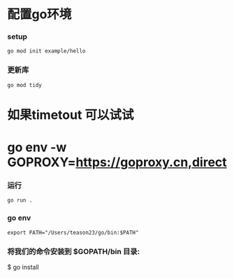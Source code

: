 # 配置go环境
### setup
```
go mod init example/hello
```

### 更新库
```
go mod tidy
```
# 如果timetout 可以试试
# go env -w GOPROXY=https://goproxy.cn,direct

### 运行
```
go run .
```


### go env 
```
export PATH="/Users/teason23/go/bin:$PATH"
```


### 将我们的命令安装到 $GOPATH/bin 目录:
$ go install 
